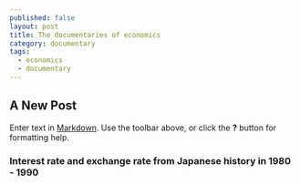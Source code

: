 ```yaml
---
published: false
layout: post
title: The documentaries of economics
category: documentary
tags:
  - economics
  - documentary
---
```

## A New Post

Enter text in [Markdown](http://daringfireball.net/projects/markdown/). Use the toolbar above, or click the **?** button for formatting help.


### Interest rate and exchange rate from Japanese history in 1980 - 1990


